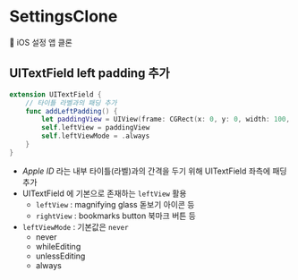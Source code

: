 # SettingsClone
🍎 iOS 설정 앱 클론

## UITextField left padding 추가

```swift
extension UITextField {
    // 타이틀 라벨과의 패딩 추가
    func addLeftPadding() {
        let paddingView = UIView(frame: CGRect(x: 0, y: 0, width: 100, height: self.frame.height))
        self.leftView = paddingView
        self.leftViewMode = .always
    }
}
```

- *Apple ID* 라는 내부 타이틀(라벨)과의 간격을 두기 위해 UITextField 좌측에 패딩 추가
- UITextField 에 기본으로 존재하는 `leftView` 활용
  - `leftView` : magnifying glass 돋보기 아이콘 등
  - `rightView` : bookmarks button 북마크 버튼 등
- `leftViewMode` : 기본값은 `never`
  - never
  - whileEditing
  - unlessEditing 
  - always
